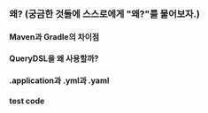 ### 왜? (궁금한 것들에 스스로에게 "왜?"를 물어보자.)  
#### Maven과 Gradle의 차이점
#### QueryDSL을 왜 사용할까?
#### .application과 .yml과 .yaml
#### test code